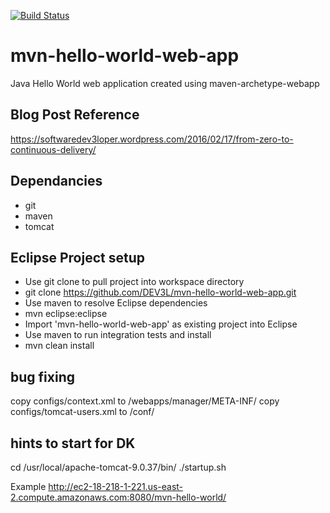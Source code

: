 [![Build Status](https://travis-ci.org/DEV3L/mvn-hello-world-web-app.png)](https://travis-ci.org/DEV3L/mvn-hello-world-web-app)

# mvn-hello-world-web-app
Java Hello World web application created using maven-archetype-webapp

## Blog Post Reference
https://softwaredev3loper.wordpress.com/2016/02/17/from-zero-to-continuous-delivery/

## Dependancies
* git
* maven
* tomcat

## Eclipse Project setup
* Use git clone to pull project into workspace directory
 * git clone https://github.com/DEV3L/mvn-hello-world-web-app.git
* Use maven to resolve Eclipse dependencies
 * mvn eclipse:eclipse
* Import 'mvn-hello-world-web-app' as existing project into Eclipse 
* Use maven to run integration tests and install
 * mvn clean install

## bug fixing
copy configs/context.xml to <TOMCAT>/webapps/manager/META-INF/
copy configs/tomcat-users.xml to <TOMCAT>/conf/ 

## hints to start for DK
cd /usr/local/apache-tomcat-9.0.37/bin/
./startup.sh

Example http://ec2-18-218-1-221.us-east-2.compute.amazonaws.com:8080/mvn-hello-world/